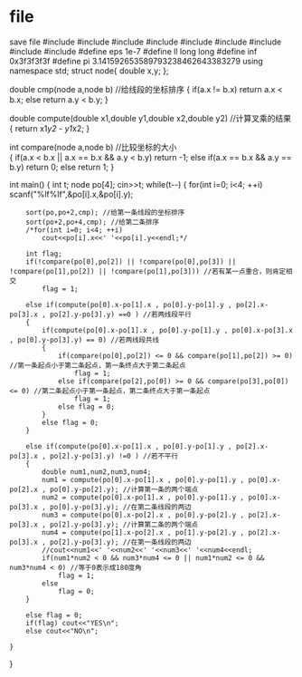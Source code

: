 # file
save file
#include<iostream> 
#include<cstring>
#include<cstdio>
#include<string>
#include<cmath>
#include<algorithm>
#include<stack>
#include<climits>
#include<queue>
#define eps 1e-7
#define ll long long
#define inf 0x3f3f3f3f
#define pi 3.141592653589793238462643383279
using namespace std;
struct node{
    double x,y;
}; 

double cmp(node a,node b) //给线段的坐标排序 
{
    if(a.x != b.x)
        return a.x < b.x;
    else
        return a.y < b.y;
}

double compute(double x1,double y1,double x2,double y2) //计算叉乘的结果 
{
    return x1*y2 - y1*x2;
}

int compare(node a,node b) //比较坐标的大小  
{
    if(a.x < b.x || a.x == b.x && a.y < b.y)
        return -1;
    else if(a.x == b.x && a.y == b.y)
        return 0;
    else return 1;
}

int main()
{
    int t;
    node po[4];
    cin>>t;
    while(t--)
    {
        for(int i=0; i<4; ++i)
            scanf("%lf%lf",&po[i].x,&po[i].y);
        
        sort(po,po+2,cmp); //给第一条线段的坐标排序 
        sort(po+2,po+4,cmp); //给第二条排序 
        /*for(int i=0; i<4; ++i)
            cout<<po[i].x<<' '<<po[i].y<<endl;*/
        
        int flag;
        if(!compare(po[0],po[2]) || !compare(po[0],po[3]) || !compare(po[1],po[2]) || !compare(po[1],po[3])) //若有某一点重合，则肯定相交 
            flag = 1;
        
        else if(compute(po[0].x-po[1].x , po[0].y-po[1].y , po[2].x-po[3].x , po[2].y-po[3].y) ==0 ) //若两线段平行 
        {
            if(compute(po[0].x-po[1].x , po[0].y-po[1].y , po[0].x-po[3].x , po[0].y-po[3].y) == 0) //若两线段共线 
            {
                if(compare(po[0],po[2]) <= 0 && compare(po[1],po[2]) >= 0) //第一条起点小于第二条起点，第一条终点大于第二条起点 
                    flag = 1;
                else if(compare(po[2],po[0]) >= 0 && compare(po[3],po[0]) <= 0) //第二条起点小于第一条起点，第二条终点大于第一条起点 
                    flag = 1;
                else flag = 0;
            }
            else flag = 0;
        }
        
        else if(compute(po[0].x-po[1].x , po[0].y-po[1].y , po[2].x-po[3].x , po[2].y-po[3].y) !=0 ) //若不平行 
        {
            double num1,num2,num3,num4;
            num1 = compute(po[0].x-po[1].x , po[0].y-po[1].y , po[0].x-po[2].x , po[0].y-po[2].y); //计算第一条的两个端点 
            num2 = compute(po[0].x-po[1].x , po[0].y-po[1].y , po[0].x-po[3].x , po[0].y-po[3].y); //在第二条线段的两边 
            num3 = compute(po[0].x-po[2].x , po[0].y-po[2].y , po[2].x-po[3].x , po[2].y-po[3].y); //计算第二条的两个端点 
            num4 = compute(po[1].x-po[2].x , po[1].y-po[2].y , po[2].x-po[3].x , po[2].y-po[3].y); //在第一条线段的两边 
            //cout<<num1<<' '<<num2<<' '<<num3<<' '<<num4<<endl;
            if(num1*num2 < 0 && num3*num4 <= 0 || num1*num2 <= 0 && num3*num4 < 0) //等于0表示成180度角
                flag = 1;
            else
                flag = 0;
        }
        
        else flag = 0;
        if(flag) cout<<"YES\n";
        else cout<<"NO\n";
        
    }
}
